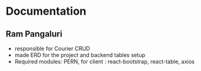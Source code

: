 # Documentation
 
## Ram Pangaluri

- responsible for Courier CRUD
- made ERD for the project and backend tables setup
- Required modules: PERN, for client : react-bootstrap, react-table, axios